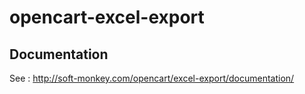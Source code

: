 opencart-excel-export
=====================

Documentation
-------------

See : http://soft-monkey.com/opencart/excel-export/documentation/